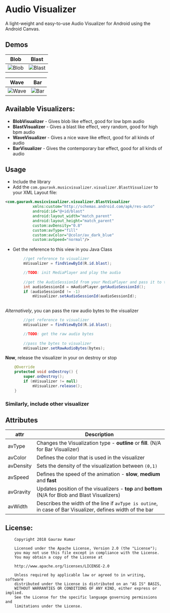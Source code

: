 # Audio Visualizer
A light-weight and easy-to-use Audio Visualizer for Android using the Android Canvas. 

## Demos
| Blob          | Blast           |
| ------------- |:-------------:| 
| ![Blob](https://raw.githubusercontent.com/gauravk95/audio-visualizer-android/master/samplegif/blob_sample.gif) |![Blast](https://raw.githubusercontent.com/gauravk95/audio-visualizer-android/master/samplegif/blast_sample.gif)|

| Wave          | Bar           |
| ------------- |:-------------:| 
| ![Wave](https://raw.githubusercontent.com/gauravk95/audio-visualizer-android/master/samplegif/wave_sample.gif) |![Bar](https://raw.githubusercontent.com/gauravk95/audio-visualizer-android/master/samplegif/bar_sample.gif)|

## Available Visualizers:
* **BlobVisualizer** - Gives blob like effect, good for low bpm audio
* **BlastVisualizer** - Gives a blast like effect, very random, good for high bpm audio
* **WaveVisualizer** - Gives a nice wave like effect, good for all kinds of audio
* **BarVisualizer** - Gives the contemporary bar effect, good for all kinds of audio

## Usage
* Include the library
* Add the `com.gauravk.musicvisualizer.visualizer.BlastVisualizer` to your XML Layout file:
```xml
<com.gauravk.musicvisualizer.visualizer.BlastVisualizer
            xmlns:custom="http://schemas.android.com/apk/res-auto"
            android:id="@+id/blast"
            android:layout_width="match_parent"
            android:layout_height="match_parent"
            custom:avDensity="0.8"
            custom:avType="fill"
            custom:avColor="@color/av_dark_blue"
            custom:avSpeed="normal"/>
```
* Get the reference to this view in you Java Class
```java
        //get reference to visualizer
        mVisualizer = findViewById(R.id.blast);

        //TODO: init MediaPlayer and play the audio
        
        //get the AudioSessionId from your MediaPlayer and pass it to the visualizer
        int audioSessionId = mAudioPlayer.getAudioSessionId();
        if (audioSessionId != -1)
            mVisualizer.setAudioSessionId(audioSessionId);
        
```
*Alternatively*, you can pass the raw audio bytes to the visualizer
```java
        //get reference to visualizer
        mVisualizer = findViewById(R.id.blast);

        //TODO: get the raw audio bytes
        
        //pass the bytes to visualizer
        mVisualizer.setRawAudioBytes(bytes);
```
**Now**, release the visualizer in your on destroy or stop
```java
    @Override
    protected void onDestroy() {
        super.onDestroy();
        if (mVisualizer != null)
            mVisualizer.release();
    }
```

### Similarly, include other visualizer

## Attributes
| **attr**      | **Description**         |
| ------------- | ------------- | 
| avType     | Changes the Visualization type - **outline** or **fill**. (N/A for Bar Visualizer) | 
| avColor     | Defines the color that is used in the visualizer | 
| avDensity     | Sets the density of the visualization between `(0,1)` | 
| avSpeed     | Defines the speed of the animation - **slow**, **medium** and **fast** | 
| avGravity     | Updates position of the visualizers - **top** and **bottom** (N/A for Blob and Blast Visualizers) | 
| avWidth     | Describes the width of the line if `avType is outine`, in case of Bar Visualizer, defines width of the bar  | 

## License:
```
    Copyright 2018 Gaurav Kumar

    Licensed under the Apache License, Version 2.0 (the "License");
    you may not use this file except in compliance with the License.
    You may obtain a copy of the License at

    http://www.apache.org/licenses/LICENSE-2.0

    Unless required by applicable law or agreed to in writing, software
    distributed under the License is distributed on an "AS IS" BASIS,
    WITHOUT WARRANTIES OR CONDITIONS OF ANY KIND, either express or implied.
    See the License for the specific language governing permissions and
    limitations under the License.
```
